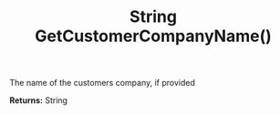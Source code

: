 ﻿---
uid: crmscript_ref_NSChatSessionEntity_GetCustomerCompanyName
title: String GetCustomerCompanyName()
intellisense: NSChatSessionEntity.GetCustomerCompanyName
keywords: NSChatSessionEntity, GetCustomerCompanyName
so.topic: reference
---

The name of the customers company, if provided

**Returns:** String


